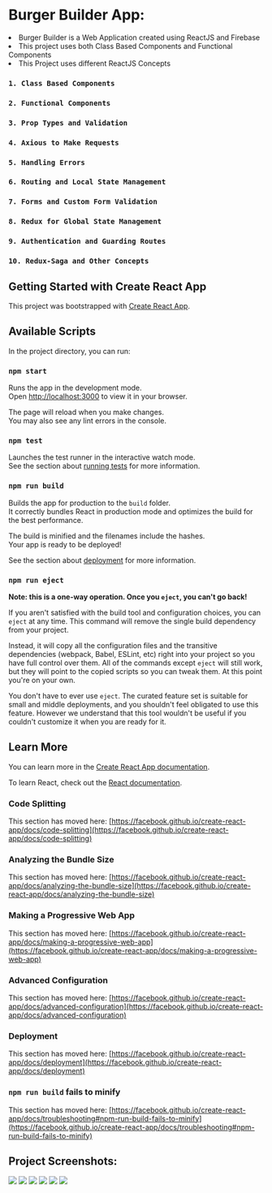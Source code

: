 # Burger Builder App:
<li> Burger Builder is a Web Application created using ReactJS and Firebase </li>
<li> This project uses both Class Based Components and Functional Components </li>
<li> This Project uses different ReactJS Concepts </li>

### `1. Class Based Components`
### `2. Functional Components`
### `3. Prop Types and Validation`
### `4. Axious to Make Requests`
### `5. Handling Errors`
### `6. Routing and Local State Management`
### `7. Forms and Custom Form Validation`
### `8. Redux for Global State Management`
### `9. Authentication and Guarding Routes`
### `10. Redux-Saga and Other Concepts` 
 

## Getting Started with Create React App

This project was bootstrapped with [Create React App](https://github.com/facebook/create-react-app).

## Available Scripts

In the project directory, you can run:

### `npm start`

Runs the app in the development mode.\
Open [http://localhost:3000](http://localhost:3000) to view it in your browser.

The page will reload when you make changes.\
You may also see any lint errors in the console.

### `npm test`

Launches the test runner in the interactive watch mode.\
See the section about [running tests](https://facebook.github.io/create-react-app/docs/running-tests) for more information.

### `npm run build`

Builds the app for production to the `build` folder.\
It correctly bundles React in production mode and optimizes the build for the best performance.

The build is minified and the filenames include the hashes.\
Your app is ready to be deployed!

See the section about [deployment](https://facebook.github.io/create-react-app/docs/deployment) for more information.

### `npm run eject`

**Note: this is a one-way operation. Once you `eject`, you can't go back!**

If you aren't satisfied with the build tool and configuration choices, you can `eject` at any time. This command will remove the single build dependency from your project.

Instead, it will copy all the configuration files and the transitive dependencies (webpack, Babel, ESLint, etc) right into your project so you have full control over them. All of the commands except `eject` will still work, but they will point to the copied scripts so you can tweak them. At this point you're on your own.

You don't have to ever use `eject`. The curated feature set is suitable for small and middle deployments, and you shouldn't feel obligated to use this feature. However we understand that this tool wouldn't be useful if you couldn't customize it when you are ready for it.

## Learn More

You can learn more in the [Create React App documentation](https://facebook.github.io/create-react-app/docs/getting-started).

To learn React, check out the [React documentation](https://reactjs.org/).

### Code Splitting

This section has moved here: [https://facebook.github.io/create-react-app/docs/code-splitting](https://facebook.github.io/create-react-app/docs/code-splitting)

### Analyzing the Bundle Size

This section has moved here: [https://facebook.github.io/create-react-app/docs/analyzing-the-bundle-size](https://facebook.github.io/create-react-app/docs/analyzing-the-bundle-size)

### Making a Progressive Web App

This section has moved here: [https://facebook.github.io/create-react-app/docs/making-a-progressive-web-app](https://facebook.github.io/create-react-app/docs/making-a-progressive-web-app)

### Advanced Configuration

This section has moved here: [https://facebook.github.io/create-react-app/docs/advanced-configuration](https://facebook.github.io/create-react-app/docs/advanced-configuration)

### Deployment

This section has moved here: [https://facebook.github.io/create-react-app/docs/deployment](https://facebook.github.io/create-react-app/docs/deployment)

### `npm run build` fails to minify

This section has moved here: [https://facebook.github.io/create-react-app/docs/troubleshooting#npm-run-build-fails-to-minify](https://facebook.github.io/create-react-app/docs/troubleshooting#npm-run-build-fails-to-minify)
  
 
## Project Screenshots:
 
<img src="https://github.com/l33t-c0d3r-66/Burger-Builder-App/blob/master/screenshots/ss1.PNG">
  
<img src="https://github.com/l33t-c0d3r-66/Burger-Builder-App/blob/master/screenshots/ss2.PNG">
  
<img src="https://github.com/l33t-c0d3r-66/Burger-Builder-App/blob/master/screenshots/ss3.PNG">
  
<img src="https://github.com/l33t-c0d3r-66/Burger-Builder-App/blob/master/screenshots/ss4.PNG">
  
<img src="https://github.com/l33t-c0d3r-66/Burger-Builder-App/blob/master/screenshots/ss5.PNG">
  
<img src="https://github.com/l33t-c0d3r-66/Burger-Builder-App/blob/master/screenshots/ss6.PNG">
  
  
